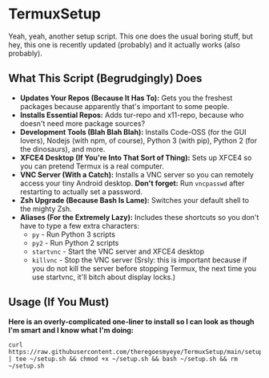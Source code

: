 # TermuxSetup

Yeah, yeah, another setup script. This one does the usual boring stuff, but hey, this one is recently updated (probably) and it actually works (also probably).

## What This Script (Begrudgingly) Does

* **Updates Your Repos (Because It Has To):**  Gets you the freshest packages because apparently that's important to some people.
* **Installs Essential Repos:** Adds tur-repo and x11-repo, because who doesn't need more package sources?
* **Development Tools (Blah Blah Blah):** Installs Code-OSS (for the GUI lovers), Nodejs (with npm, of course), Python 3 (with pip), Python 2 (for the dinosaurs), and more. 
* **XFCE4 Desktop (If You're Into That Sort of Thing):** Sets up XFCE4 so you can pretend Termux is a real computer.
* **VNC Server (With a Catch):** Installs a VNC server so you can remotely access your tiny Android desktop.  **Don't forget:**  Run `vncpasswd` after restarting to actually set a password.
* **Zsh Upgrade (Because Bash Is Lame):** Switches your default shell to the mighty Zsh.
* **Aliases (For the Extremely Lazy):**  Includes these shortcuts so you don't have to type a few extra characters:
    * `py` - Run Python 3 scripts
    * `py2` - Run Python 2 scripts
    * `startvnc` - Start the VNC server and XFCE4 desktop
    * `killvnc` - Stop the VNC server (Srsly: this is important because if you do not kill the server before stopping Termux, the next time you use startvnc, it'll bitch about display locks.)

## Usage (If You Must)

**Here is an overly-complicated one-liner to install so I can look as though I'm smart and I know what I'm doing:**
```
curl https://raw.githubusercontent.com/theregoesmyeye/TermuxSetup/main/setup.sh | tee ~/setup.sh && chmod +x ~/setup.sh && bash ~/setup.sh && rm ~/setup.sh
```